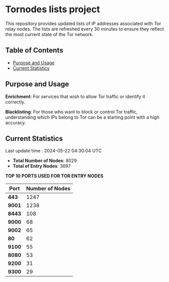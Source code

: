 # Tornodes lists project

This repository provides updated lists of IP addresses associated with Tor relay nodes. The lists are refreshed every 30 minutes to ensure they reflect the most current state of the Tor network.

## Table of Contents

- [Purpose and Usage](#purpose-and-usage)
- [Current Statistics](#current-statistics)


## Purpose and Usage

**Enrichment**: For services that wish to allow Tor traffic or identify it correctly.

**Blacklisting**: For those who want to block or control Tor traffic, understanding which IPs belong to Tor can be a starting point with a high accuracy.

## Current Statistics

Last update time : 2024-05-22 04:30:04 UTC

- **Total Number of Nodes**: 8029
- **Total of Entry Nodes**: 3697

**TOP 10 PORTS USED FOR TOR ENTRY NODES**

| **Port** | **Number of Nodes** |
|------|-----------------|
| **443**   | 1247  |
| **9001**   | 1238  |
| **8443**   | 108  |
| **9000**   | 68  |
| **9002**   | 65  |
| **80**   | 62  |
| **9100**   | 55  |
| **8080**   | 53  |
| **9200**   | 31  |
| **9300**   | 29  |


